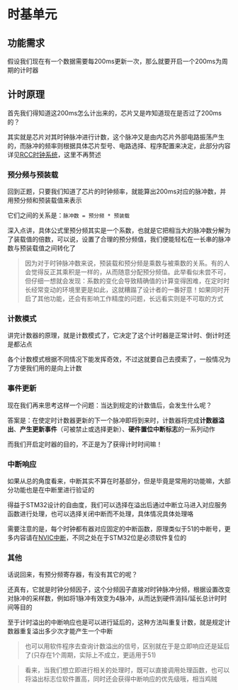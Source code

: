 # 时基单元

## 功能需求

假设我们现在有一个数据需要每200ms更新一次，那么就要开启一个200ms为周期的计时器

## 计时原理

首先我们得知道这200ms怎么计出来的，芯片又是咋知道现在是否过了200ms的？

其实就是芯片对其时钟脉冲进行计数，这个脉冲又是由内芯片外部电路振荡产生的，而脉冲的频率则根据具体芯片型号、电路选择、程序配置来决定，此部分内容详见[RCC时钟系统]()，这里不再赘述

### 预分频与预装载

回到正题，只要我们知道了芯片的时钟频率，就能算出200ms对应的脉冲数，并用预分频和预装载值来表示

它们之间的关系是：`脉冲数 = 预分频 * 预装载`

深入点讲，具体公式里预分频其实是一个系数，也就是它把相当大的脉冲数分解为了装载值的倍数，可以说，设置了合理的预分频值，我们便能轻松在一长串的脉冲数与预装载值之间转化了

> 因为对于时钟脉冲数来说，预装载和预分频是乘数与被乘数的关系。有的人会觉得反正其乘积是一样的，从而随意分配预分频值。此举看似未尝不可，但仔细一想就会发现：系数的变化会导致精确值的计算变得困难，在定时时长经常变动的环境里更是如此，这就糟蹋了设计者的一番好意！如果同时开启了其他功能，还会有影响工作精度的问题，长远看实则是不可取的方式

### 计数模式

讲完计数器的原理，就是计数模式了，它决定了这个计时器是正常计时、倒计时还是都沾点

各个计数模式根据不同情况下能发挥奇效，不过这就要自己去摸索了，一般情况为了方便我们用的是向上计数

### 事件更新

现在我们再来思考这样一个问题：当达到规定的计数值后，会发生什么呢？

答案是：在使定时计数器更新的下一个脉冲即将到来时，计数器将完成**计数器溢出**、**产生更新事件**（可被禁止或选择更新）、**硬件置位中断标志**的一系列动作

而我们开启定时器的目的，不正是为了获得计时时间嘛！

### 中断响应

如果从总的角度看来，中断其实不算在时基部分，但是毕竟是常用的功能嘛，大部分功能也是在中断里进行验证的

得益于STM32设计的自由度，我们可以选择在溢出后通过中断立马进入对应服务函数进行处理，也可以选择关闭中断而不处理，具体情况具体处理咯

需要注意的是，每个时钟都有器对应固定的中断函数，原理类似于51的中断号，更多内容请在[NVIC中断]()，不同之处在于STM32位是必须软件复位的

### 其他

话说回来，有预分频寄存器，有没有其它的呢？

还真有，它就是时钟分频因子，这个分频因子直接对时钟脉冲分频，根据设置改变对脉冲的采样数，例如将1脉冲有效变为4脉冲，从而达到硬件消抖/延长总计时时间等目的

至于计时溢出的中断响应也是可以进行延后的，这种方法叫重复计数，就是规定计数器重复溢出多少次才能产生一个中断



> 也可以用软件程序去查询计数溢出的信号，区别就在于是立即响应还是延后了(只存在1个周期，实际上不成立，更适用于51)

> 看来，当我们想立即进行相关的处理时，既可以直接调用处理函数，也可以将溢出标志位软件置高，同时还会获得中断响应的优先级哦，相当鸡贼
